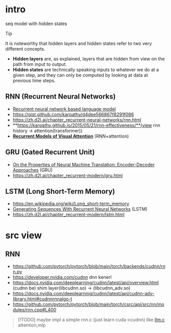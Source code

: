 # intro
seq model with hidden states
> [!TIP]
> It is noteworthy that hidden layers and hidden states refer to two very different concepts. 
> - **Hidden layers** are, as explained, layers that are hidden from view on the path from input to output. 
> - **Hidden states** are technically speaking inputs to whatever we do at a given step, and they can only be computed by looking at data at previous time steps. 


## RNN (Recurrent Neural Networks)
- [Recurrent neural network based language model](https://www.fit.vut.cz/research/group/speech/public/publi/2010/mikolov_interspeech2010_IS100722.pdf)
- https://gist.github.com/karpathy/d4dee566867f8291f086 
- https://zh.d2l.ai/chapter_recurrent-neural-networks/rnn.html
- **https://karpathy.github.io/2015/05/21/rnn-effectiveness/**(view rnn history -> attention(transformer))
- [**Recurrent Models of Visual Attention**](https://arxiv.org/abs/1406.6247) (RNN+attention)

## GRU (Gated Recurrent Unit)
- [On the Properties of Neural Machine Translation: Encoder-Decoder Approaches](https://arxiv.org/abs/1409.1259) (GRU)
- https://zh.d2l.ai/chapter_recurrent-modern/gru.html

## LSTM (Long Short-Term Memory)
- https://en.wikipedia.org/wiki/Long_short-term_memory
- [Generating Sequences With Recurrent Neural Networks](https://arxiv.org/abs/1308.0850) (LSTM)
- https://zh.d2l.ai/chapter_recurrent-modern/lstm.html

# src view
## RNN
- https://github.com/pytorch/pytorch/blob/main/torch/backends/cudnn/rnn.py
- https://developer.nvidia.com/cudnn dnn kenerl
- https://docs.nvidia.com/deeplearning/cudnn/latest/api/overview.html (cudnn be) shim layer(libcudnn.so) -> (libcudnn_adv.so)
- https://docs.nvidia.com/deeplearning/cudnn/latest/api/cudnn-adv-library.html#cudnnrnnalgo-t
- https://github.com/pytorch/pytorch/blob/main/torch/csrc/api/src/nn/modules/rnn.cpp#L400

> [!TODO] maybe impl a simple rnn.c (just learn cuda->cudnn) like [llm.c](https://github.com/karpathy/llm.c) attention,mlp